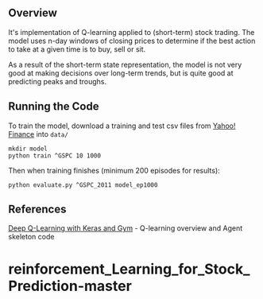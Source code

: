 ## Overview
It's implementation of Q-learning applied to (short-term) stock trading. The model uses n-day windows of closing prices to determine if the best action to take at a given time is to buy, sell or sit.

As a result of the short-term state representation, the model is not very good at making decisions over long-term trends, but is quite good at predicting peaks and troughs.

## Running the Code

To train the model, download a training and test csv files from [Yahoo! Finance](https://ca.finance.yahoo.com/quote/%5EGSPC/history?p=%5EGSPC) into `data/`
```
mkdir model
python train ^GSPC 10 1000
```

Then when training finishes (minimum 200 episodes for results):
```
python evaluate.py ^GSPC_2011 model_ep1000
```

## References

[Deep Q-Learning with Keras and Gym](https://keon.io/deep-q-learning/) - Q-learning overview and Agent skeleton code
# reinforcement_Learning_for_Stock_Prediction-master
